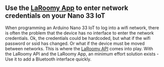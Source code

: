 ## Use the [LaRoomy App](https://www.laroomy.com/) to enter network credentials on your Nano 33 IoT

When programming an Arduino Nano 33 IoT to log into a wifi network, there is often the problem that the device has no interface to enter the network credentials. Ok, the credentials could be hardcoded, but what if the wifi password or ssid has changed. Or what if the device must be moved between networks. This is where the [LaRoomy API](https://api.laroomy.com/) comes into play. With the LaRoomy API and the LaRoomy App, an minimum effort solution exists - Use it to add a Bluetooth interface quickly.
